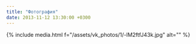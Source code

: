 ```yaml
---
title: "Фотография"
date: 2013-11-12 13:30:00 +0300
---
```



{% include media.html f="/assets/vk_photos/1/-lM2ftfJ43k.jpg" alt="" %}
